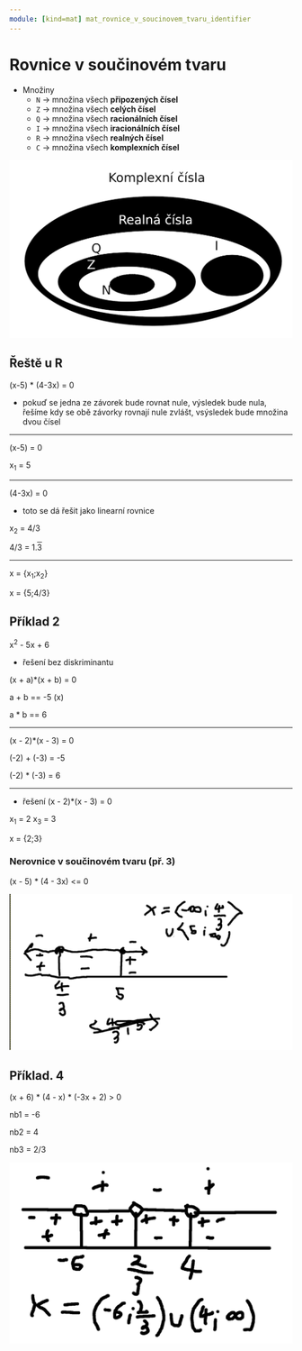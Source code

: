 ```yaml
---
module: [kind=mat] mat_rovnice_v_soucinovem_tvaru_identifier
---
```


# Rovnice v součinovém tvaru
- Množiny
    - `N` -> množina všech **připozených čísel**
    - `Z` -> množina všech **celých čísel**
    - `Q` -> množina všech **racionálních čísel**
    - `I` -> množina všech **iracionálních čísel**
    - `R` -> množina všech **realných čísel**
    - `C` -> množina všech **komplexních čísel**

![](./venn.png)

## Řeště u R
(x-5) * (4-3x) = 0

- pokuď se jedna ze závorek bude rovnat nule, výsledek bude nula,
řešíme kdy se obě závorky rovnají nule zvlášt, vsýsledek bude množina dvou čísel

---

(x-5) = 0

x<sub>1</sub> = 5

---

(4-3x) = 0

- toto se dá řešit jako linearní rovnice

x<sub>2</sub> = 4/3

4/3 = 1.<span style="text-decoration: overline">3</p>

---

x = {x<sub>1</sub>;x<sub>2</sub>}

x = {5;4/3}

## Příklad 2

x<sup>2</sup> - 5x + 6

- řešení bez diskriminantu

(x + a)*(x + b) = 0

a + b == -5 (x)

a * b == 6

---

(x - 2)*(x - 3) = 0

(-2) + (-3) = -5

(-2) * (-3) = 6

---
- řešení (x - 2)*(x - 3) = 0

x<sub>1</sub> = 2
x<sub>3</sub> = 3

x = {2;3}

### Nerovnice v součinovém tvaru (př. 3)
(x - 5) * (4 - 3x) <= 0

![](./thingymadig.png)


## Příklad. 4

(x + 6) * (4 - x) * (-3x + 2) > 0

nb1 = -6

nb2 = 4

nb3 = 2/3

![](./pr4.png)